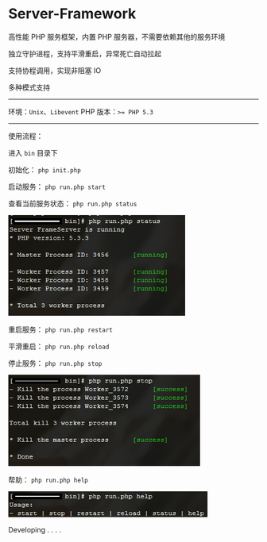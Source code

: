 # Server-Framework

高性能 PHP 服务框架，内置 PHP 服务器，不需要依赖其他的服务环境

独立守护进程，支持平滑重启，异常死亡自动拉起

支持协程调用，实现非阻塞 IO

多种模式支持

---

环境：`Unix`、`Libevent`
PHP 版本：`>= PHP 5.3`

---


使用流程：

进入 `bin` 目录下

初始化： `php init.php`

启动服务： `php run.php start`

查看当前服务状态： `php run.php status`

![](https://raw.githubusercontent.com/kof97/Server-Framework/master/images/status.png)

重启服务： `php run.php restart`

平滑重启： `php run.php reload`

停止服务： `php run.php stop`

![](https://raw.githubusercontent.com/kof97/Server-Framework/master/images/stop.png)

帮助： `php run.php help`

![](https://raw.githubusercontent.com/kof97/Server-Framework/master/images/help.png)


Developing . . . .

